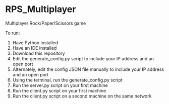 # RPS_Multiplayer
Multiplayer Rock/Paper/Scissors game

To run:
1) Have Python installed
2) Have an IDE installed
3) Download this repository
4) Edit the generate_config.py script to include your IP address and an open port
5) Alternately, edit the config JSON file manually to include your IP address and an open port
6) Using the terminal, run the generate_config.py script
7) Run the server.py script on your first machine
8) Run the client.py script on your first machine
9) Run the client.py script on a second machine on the same network
   
